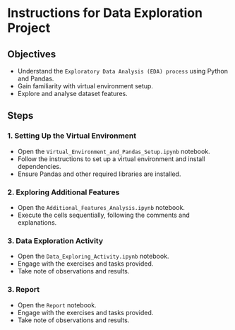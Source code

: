 
# Instructions for Data Exploration Project

## Objectives
- Understand the `Exploratory Data Analysis (EDA) process` using Python and Pandas.
- Gain familiarity with virtual environment setup.
- Explore and analyse dataset features.

## Steps

### 1. Setting Up the Virtual Environment
- Open the `Virtual_Environment_and_Pandas_Setup.ipynb` notebook.
- Follow the instructions to set up a virtual environment and install dependencies.
- Ensure Pandas and other required libraries are installed.

### 2. Exploring Additional Features
- Open the `Additional_Features_Analysis.ipynb` notebook.
- Execute the cells sequentially, following the comments and explanations.

### 3. Data Exploration Activity
- Open the `Data_Exploring_Activity.ipynb` notebook.
- Engage with the exercises and tasks provided.
- Take note of observations and results.

### 3. Report
- Open the `Report` notebook.
- Engage with the exercises and tasks provided.
- Take note of observations and results.
